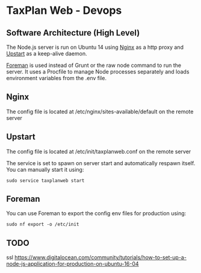 # TaxPlan Web - Devops #

## Software Architecture (High Level) ##

The Node.js server is run on Ubuntu 14 using [Nginx](https://www.nginx.com/) as a http proxy and [Upstart](http://upstart.ubuntu.com/) as a keep-alive daemon.  

[Foreman](https://github.com/strongloop/node-foreman) is used instead of Grunt or the raw node command to run the server. It uses a Procfile to manage Node processes separately and loads environment variables from the .env file.


## Nginx ##

The config file is located at /etc/nginx/sites-available/default on the remote server


## Upstart ##

The config file is located at /etc/init/taxplanweb.conf on the remote server

The service is set to spawn on server start and automatically respawn itself.  You can manually start it using:
```
sudo service taxplanweb start
```


## Foreman ##

You can use Foreman to export the config env files for production using:
```
sudo nf export -o /etc/init
```


## TODO ##

ssl https://www.digitalocean.com/community/tutorials/how-to-set-up-a-node-js-application-for-production-on-ubuntu-16-04